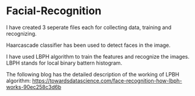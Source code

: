 # Facial-Recognition

I have created 3 seperate files each for collecting data, training and recognizing.

Haarcascade classifier has been used to detect faces in the image.

I have used LBPH algorithm to train the features and recognize the images.
LBPH stands for local binary battern histogram.

The following blog has the detailed description of the working of LPBH algorithm:
https://towardsdatascience.com/face-recognition-how-lbph-works-90ec258c3d6b

